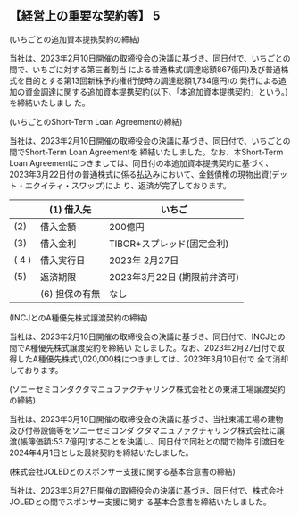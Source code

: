 ## 【経営上の重要な契約等】 5

(いちごとの追加資本提携契約の締結)

当社は、2023年2月10日開催の取締役会の決議に基づき、同日付で、いちごとの間で、いちごに対する第三者割当 による普通株式(調達総額867億円)及び普通株式を目的とする第13回新株予約権(行使時の調達総額1,734億円)の 発行による追加の資金調達に関する追加資本提携契約(以下、「本追加資本提携契約」という。)を締結いたしまし た。

(いちごとのShort-Term Loan Agreementの締結)

当社は、2023年2月10日開催の取締役会の決議に基づき、同日付で、いちごとの間でShort-Term Loan Agreementを 締結いたしました。なお、本Short-Term Loan Agreementにつきましては、同日付の本追加資本提携契約に基づく、 2023年3月22日付の普通株式に係る払込みにおいて、金銭債権の現物出資(デット・エクイティ・スワップ)によ り、返済が完了しております。

|       | (1)   借入先   | いちご                 |
|-------|-------------|---------------------|
| (2)   | 借入金額        | 200億円               |
| (3)   | 借入金利        | TIBOR+スプレッド(固定金利)   |
| ( 4 ) | 借入実行日       | 2023年 2月27日         |
| (5)   | 返済期限        | 2023年3月22日 (期限前弁済可) |
|       | (6)   担保の有無 | なし                  |

(INCJとのA種優先株式譲渡契約の締結)

当社は、2023年2月10日開催の取締役会の決議に基づき、同日付で、INCJとの間でA種優先株式譲渡契約を締結い たしました。なお、2023年2月27日付で取得したA種優先株式1,020,000株につきましては、2023年3月10日付で 全て消却しております。

(ソニーセミコンダクタマニュファクチャリング株式会社との東浦工場譲渡契約の締結)

当社は、2023年3月10日開催の取締役会の決議に基づき、当社東浦工場の建物及び付帯設備等をソニーセミコンダ クタマニュファクチャリング株式会社に譲渡(帳簿価額:53.7億円)することを決議し、同日付で同社との間で物件 引渡日を2024年4月1日とした最終契約を締結いたしました。

(株式会社JOLEDとのスポンサー支援に関する基本合意書の締結)

当社は、2023年3月27日開催の取締役会の決議に基づき、同日付で、株式会社JOLEDとの間でスポンサー支援に関す る基本合意書を締結いたしました。